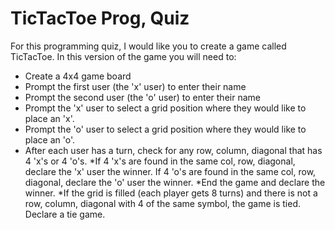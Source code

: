 # TicTacToe Prog, Quiz
For this programming quiz, I would like you to create a game called TicTacToe. In this version of the game you will need to:

* Create a 4x4 game board
* Prompt the first user (the 'x' user) to enter their name
* Prompt the second user (the 'o' user) to enter their name
* Prompt the 'x' user to select a grid position where they would like to place an 'x'.
* Prompt the 'o' user to select a grid position where they would like to place an 'o'.
* After each user has a turn, check for any row, column, diagonal that has 4 'x's or 4 'o's.
*If 4 'x's are found in the same col, row, diagonal, declare the 'x' user the winner.
If 4 'o's are found in the same col, row, diagonal, declare the 'o' user the winner.
*End the game and declare the winner.
*If the grid is filled (each player gets 8 turns) and there is not a row, column, diagonal
with 4 of the same symbol, the game is tied. Declare a tie game.